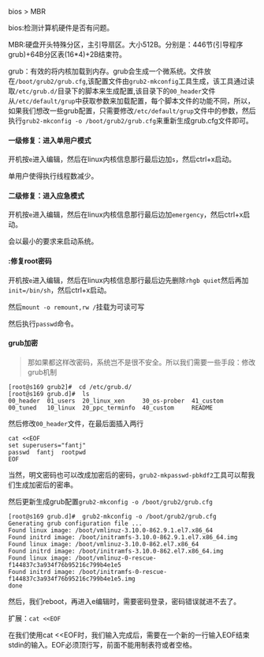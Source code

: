 bios > MBR


bios:检测计算机硬件是否有问题。

MBR:硬盘开头特殊分区，主引导扇区。大小512B。分别是：446节(引导程序grub)+64B分区表(16*4)+2B结束符。

grub：有效的将内核加载到内存。grub会生成一个微系统。文件放在`/boot/grub2/grub.cfg`,该配置文件由`grub2-mkconfig`工具生成，该工具通过读取`/etc/grub.d/`目录下的脚本来生成配置,该目录下的`00_header`文件从`/etc/default/grup`中获取参数来加载配置，每个脚本文件的功能不同，所以，如果我们想改一些grub配置，只需要修改`/etc/default/grup`文件中的参数，然后执行`grub2-mkconfig -o /boot/grub2/grub.cfg`来重新生成grub.cfg文件即可。



####    一级修复：进入单用户模式

开机按`e`进入编辑，然后在linux内核信息那行最后边加`s`，然后ctrl+x启动。

单用户使得执行线程数减少。

####    二级修复：进入应急模式

开机按`e`进入编辑，然后在linux内核信息那行最后边加`emergency`，然后ctrl+x启动。

会以最小的要求来启动系统。

####    :修复root密码

开机按`e`进入编辑，然后在linux内核信息那行最后边先删除`rhgb quiet`然后再加`init=/bin/sh`，然后ctrl+x启动。

然后`mount -o remount,rw /`挂载为可读可写

然后执行`passwd`命令。


####    grub加密
>那如果都这样改密码，系统岂不是很不安全。所以我们需要一些手段：修改grub机制

```
[root@s169 grub2]#  cd /etc/grub.d/
[root@s169 grub.d]#  ls
00_header  01_users  20_linux_xen     30_os-prober  41_custom
00_tuned   10_linux  20_ppc_terminfo  40_custom     README
```
然后修改`00_header`文件，在最后面插入两行
```
cat <<EOF
set superusers="fantj"
passwd  fantj  rootpwd
EOF
```
当然，明文密码也可以改成加密后的密码，`grub2-mkpasswd-pbkdf2`工具可以帮我们生成加密后的密串。

然后更新生成grub配置`grub2-mkconfig -o /boot/grub2/grub.cfg`

```
[root@s169 grub.d]#  grub2-mkconfig -o /boot/grub2/grub.cfg 
Generating grub configuration file ...
Found linux image: /boot/vmlinuz-3.10.0-862.9.1.el7.x86_64
Found initrd image: /boot/initramfs-3.10.0-862.9.1.el7.x86_64.img
Found linux image: /boot/vmlinuz-3.10.0-862.el7.x86_64
Found initrd image: /boot/initramfs-3.10.0-862.el7.x86_64.img
Found linux image: /boot/vmlinuz-0-rescue-f144837c3a934f76b95216c799b4e1e5
Found initrd image: /boot/initramfs-0-rescue-f144837c3a934f76b95216c799b4e1e5.img
done
```

然后，我们reboot，再进入e编辑时，需要密码登录，密码错误就进不去了。


扩展：`cat <<EOF`

在我们使用cat <<EOF时，我们输入完成后，需要在一个新的一行输入EOF结束stdin的输入。EOF必须顶行写，前面不能用制表符或者空格。